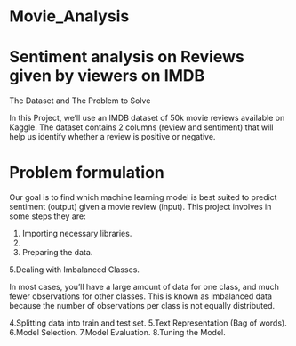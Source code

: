 # Movie_Analysis
# Sentiment analysis on Reviews given by viewers on IMDB
The Dataset and The Problem to Solve

In this Project, we’ll use an IMDB dataset of 50k movie reviews available on Kaggle. The dataset contains 2 columns (review and sentiment) that will help us identify whether a review is positive or negative.


# Problem formulation
Our goal is to find which machine learning model is best suited to predict sentiment (output) given a movie review (input).
This project involves in some steps they are:
1. Importing necessary libraries.
2. 
3. Preparing the data.


5.Dealing with Imbalanced Classes.

In most cases, you’ll have a large amount of data for one class, and much fewer observations for other classes. This is known as imbalanced data because the number of observations per class is not equally distributed.

4.Splitting data into train and test set.
5.Text Representation (Bag of words).
6.Model Selection.
7.Model Evaluation.
8.Tuning the Model.
